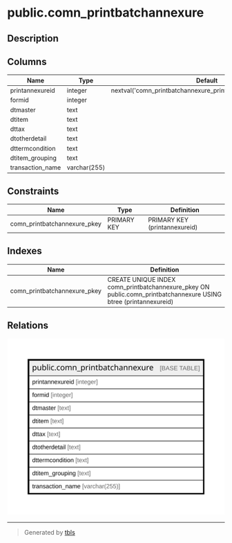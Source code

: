 # public.comn_printbatchannexure

## Description

## Columns

| Name | Type | Default | Nullable | Children | Parents | Comment |
| ---- | ---- | ------- | -------- | -------- | ------- | ------- |
| printannexureid | integer | nextval('comn_printbatchannexure_printannexureid_seq'::regclass) | false |  |  |  |
| formid | integer |  | true |  |  |  |
| dtmaster | text |  | true |  |  |  |
| dtitem | text |  | true |  |  |  |
| dttax | text |  | true |  |  |  |
| dtotherdetail | text |  | true |  |  |  |
| dttermcondition | text |  | true |  |  |  |
| dtitem_grouping | text |  | true |  |  |  |
| transaction_name | varchar(255) |  | true |  |  |  |

## Constraints

| Name | Type | Definition |
| ---- | ---- | ---------- |
| comn_printbatchannexure_pkey | PRIMARY KEY | PRIMARY KEY (printannexureid) |

## Indexes

| Name | Definition |
| ---- | ---------- |
| comn_printbatchannexure_pkey | CREATE UNIQUE INDEX comn_printbatchannexure_pkey ON public.comn_printbatchannexure USING btree (printannexureid) |

## Relations

![er](public.comn_printbatchannexure.svg)

---

> Generated by [tbls](https://github.com/k1LoW/tbls)
